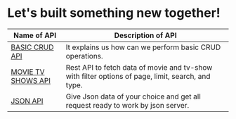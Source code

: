 # **Let's built something new together!**

| Name of API | Description of API |
|---|---|
|[BASIC CRUD API](https://github.com/developer-student-clubs/APIVerse/tree/master/New_APIs/Demo_CRUD_API)| It explains us how can we perform basic CRUD operations.|
|[MOVIE TV SHOWS API](https://github.com/developer-student-clubs/APIVerse/tree/master/New_APIs/Movie_Tv_Show_API)| Rest API to fetch data of movie and tv-show with filter options of page, limit, search, and type.|
|[JSON API](https://github.com/developer-student-clubs/APIVerse/tree/master/New_APIs/JsonServer_API)| Give Json data of your choice and get all request ready to work by json server.|